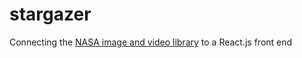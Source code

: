 # stargazer
Connecting the [NASA image and video library](https://api.nasa.gov/api.html#Images) to a React.js front end

##
